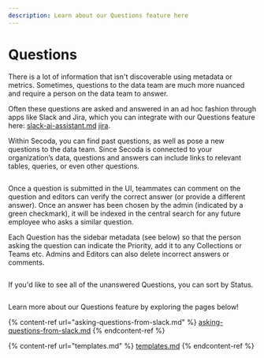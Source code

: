 ```yaml
---
description: Learn about our Questions feature here
---
```


# Questions

There is a lot of information that isn't discoverable using metadata or metrics. Sometimes, questions to the data team are much more nuanced and require a person on the data team to answer.

Often these questions are asked and answered in an ad hoc fashion through apps like Slack and Jira, which you can integrate with our Questions feature here: [slack-ai-assistant.md](../../integrations/productivity-tools/slack-connection/slack-ai-assistant.md "mention") [jira](../../integrations/productivity-tools/jira/ "mention").

Within Secoda, you can find past questions, as well as pose a new questions to the data team. Since Secoda is connected to your organization’s data, questions and answers can include links to relevant tables, queries, or even other questions.

<figure><img src="https://secoda-public-media-assets.s3.amazonaws.com/Kapture%202023-05-15%20at%2016.19.21.gif" alt=""></figure>

Once a question is submitted in the UI, teammates can comment on the question and editors can verify the correct answer (or provide a different answer). Once an answer has been chosen by the admin (indicated by a green checkmark), it will be indexed in the central search for any future employee who asks a similar question.

Each Question has the sidebar metadata (see below) so that the person asking the question can indicate the Priority, add it to any Collections or Teams etc. Admins and Editors can also delete incorrect answers or comments.

<figure><img src="https://secoda-public-media-assets.s3.amazonaws.com/137a1da8-e877-4e24-9522-61d6141d898d.png" alt=""></figure>

If you'd like to see all of the unanswered Questions, you can sort by Status.&#x20;

<figure><img src="https://secoda-public-media-assets.s3.amazonaws.com/94300002-25af-496d-8c77-ee7654af429e.gif" alt=""></figure>

Learn more about our Questions feature by exploring the pages below!

{% content-ref url="asking-questions-from-slack.md" %}
[asking-questions-from-slack.md](asking-questions-from-slack.md)
{% endcontent-ref %}

{% content-ref url="templates.md" %}
[templates.md](templates.md)
{% endcontent-ref %}
